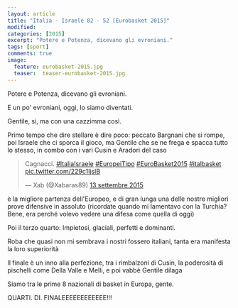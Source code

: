 ```yaml
---
layout: article
title: "Italia - Israele 82 - 52 [Eurobasket 2015]"
modified:
categories: [2015]
excerpt: "Potere e Potenza, dicevano gli evroniani."
tags: [sport]
comments: true
image: 
  feature: eurobasket-2015.jpg
  teaser:  teaser-eurobasket-2015.jpg
---
```

Potere e Potenza, dicevano gli evroniani.

E un po' evroniani, oggi, lo siamo diventati.

Gentile, si, ma con una cazzimma così.

Primo tempo che dire stellare è dire poco: peccato Bargnani che si rompe, poi Israele che ci sporca il gioco, ma Gentile che se ne frega e spacca tutto lo stesso, in combo con i vari Cusin e Aradori del caso

<blockquote class="twitter-tweet" data-lang="it"><p lang="it" dir="ltr">Cagnacci. <a href="https://twitter.com/hashtag/ItaliaIsraele?src=hash">#ItaliaIsraele</a> <a href="https://twitter.com/hashtag/EuropeiTipo?src=hash">#EuropeiTipo</a> <a href="https://twitter.com/hashtag/EuroBasket2015?src=hash">#EuroBasket2015</a> <a href="https://twitter.com/hashtag/italbasket?src=hash">#italbasket</a> <a href="https://t.co/229c1IjslB">pic.twitter.com/229c1IjslB</a></p>&mdash; Xab (@Xabaras89) <a href="https://twitter.com/Xabaras89/status/643074682011406336">13 settembre 2015</a></blockquote>
<script async src="//platform.twitter.com/widgets.js" charset="utf-8"></script>

è la migliore partenza dell'Europeo, e di gran lunga una delle nostre migliori prove difensive in assoluto (ricordate quando mi lamentavo con la Turchia? Bene, era perché volevo vedere una difesa come quella di oggi)

Poi il terzo quarto: Impietosi, glaciali, perfetti e dominanti.

Roba che quasi non mi sembrava i nostri fossero italiani, tanta era manifesta la loro superiorità

Il finale è un inno alla perfezione, tra i rimbalzoni di Cusin, la poderosità di pischelli come Della Valle e Melli, e poi vabbè Gentile dilaga

Siamo tra le prime 8 nazionali di basket in Europa, gente.

QUARTI. DI. FINALEEEEEEEEEEEE!!!